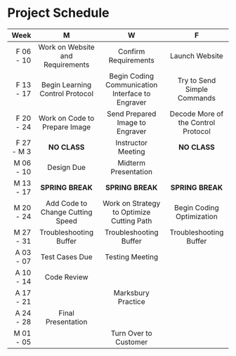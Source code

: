 # Project Schedule

|Week| M | W | F |
|---:|:-:|:-:|:-:|
|F 06 - 10| Work on Website and Requirements | Confirm Requirements | Launch Website |
|F 13 - 17| Begin Learning Control Protocol | Begin Coding Communication Interface to Engraver | Try to Send Simple Commands |
|F 20 - 24| Work on Code to Prepare Image | Send Prepared Image to Engraver | Decode More of the Control Protocol |
|F 27 - M 3| **NO CLASS** | Instructor Meeting | **NO CLASS** |
|M 06 - 10| Design Due | Midterm Presentation | |
|M 13 - 17|**SPRING BREAK** | **SPRING BREAK** | **SPRING BREAK** |
|M 20 - 24| Add Code to Change Cutting Speed | Work on Strategy to Optimize Cutting Path | Begin Coding Optimization |
|M 27 - 31| Troubleshooting Buffer | Troubleshooting Buffer | Troubleshooting Buffer |
|A 03 - 07| Test Cases Due | Testing Meeting | |
|A 10 - 14| Code Review | | |
|A 17 - 21| | Marksbury Practice | |
|A 24 - 28| Final Presentation | | |
|M 01 - 05| | Turn Over to Customer | |

